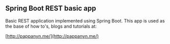 ## Spring Boot REST basic app

Basic REST application implemented using Spring Boot. This app is used as the base of how to's, blogs and tutorials at:

[http://pappanyn.me/](http://pappanyn.me/)
